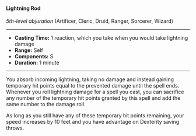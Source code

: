 #### Lightning Rod
*5th-level abjuration* (Artificer, Cleric, Druid, Ranger, Sorcerer, Wizard)
___
- **Casting Time:** 1 reaction, which you take when you would take lightning damage
- **Range:** Self
- **Components:** S
- **Duration:** 1 minute
---
You absorb incoming lightning, taking no damage 
and instead gaining temporary hit points equal to 
the prevented damage until the spell ends. Whenever
you roll lightning damage for a spell you cast, you 
can sacrifice any number of the temporary hit points
granted by this spell and add the same number to 
the damage roll.

As long as you still have any of these temporary 
hit points remaining, your speed increases by 10 feet 
and you have advantage on Dexterity saving throws.

